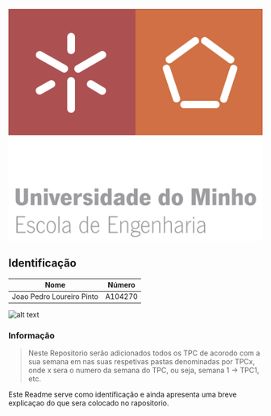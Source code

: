 ![alt text](uminho.png) 

## Identificação 
| Nome                             | Número  |
|----------------------------------|---------|
| Joao Pedro Loureiro Pinto        | A104270 |

![alt text](/Users/jp5nto/Desktop/fotoCara.png)

### Informação
> Neste Repositorio serão adicionados todos os
> TPC de acorodo com a sua semana em nas suas 
> respetivas pastas denominadas por TPCx,
> onde x sera o numero da semana do TPC, ou seja,
> semana 1 -> TPC1, etc.

Este Readme serve como identificação e ainda apresenta uma breve explicaçao
do que sera colocado no rapositorio.
